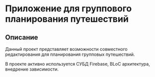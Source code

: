 # Приложение для группового планирования путешествий

## Описание

Данный проект представляет возможности совместного редактирования для планирования групповых путешествий.

В проекте активно используется СУБД Firebase, BLoC архитектура, внедрение зависимости.
